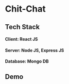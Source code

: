 # Chit-Chat

<h2>Tech Stack</h2>

<h4>Client: React JS</h4>

<h4>Server: Node JS, Express JS</h4>

<h4>Database: Mongo DB</h4>

<h2>Demo</h2>

<a href="https://chit-chat-puqa.onrender.com/" traget="_blank"></a>

